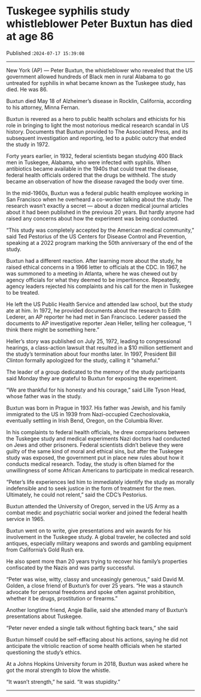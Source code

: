 # Tuskegee syphilis study whistleblower Peter Buxtun has died at age 86

Published :`2024-07-17 15:39:08`

---

New York (AP) — Peter Buxtun, the whistleblower who revealed that the US government allowed hundreds of Black men in rural Alabama to go untreated for syphilis in what became known as the Tuskegee study, has died. He was 86.

Buxtun died May 18 of Alzheimer’s disease in Rocklin, California, according to his attorney, Minna Fernan.

Buxtun is revered as a hero to public health scholars and ethicists for his role in bringing to light the most notorious medical research scandal in US history. Documents that Buxtun provided to The Associated Press, and its subsequent investigation and reporting, led to a public outcry that ended the study in 1972.

Forty years earlier, in 1932, federal scientists began studying 400 Black men in Tuskegee, Alabama, who were infected with syphilis. When antibiotics became available in the 1940s that could treat the disease, federal health officials ordered that the drugs be withheld. The study became an observation of how the disease ravaged the body over time.

In the mid-1960s, Buxtun was a federal public health employee working in San Francisco when he overheard a co-worker talking about the study. The research wasn’t exactly a secret — about a dozen medical journal articles about it had been published in the previous 20 years. But hardly anyone had raised any concerns about how the experiment was being conducted.

“This study was completely accepted by the American medical community,” said Ted Pestorius of the US Centers for Disease Control and Prevention, speaking at a 2022 program marking the 50th anniversary of the end of the study.

Buxtun had a different reaction. After learning more about the study, he raised ethical concerns in a 1966 letter to officials at the CDC. In 1967, he was summoned to a meeting in Atlanta, where he was chewed out by agency officials for what they deemed to be impertinence. Repeatedly, agency leaders rejected his complaints and his call for the men in Tuskegee to be treated.

He left the US Public Health Service and attended law school, but the study ate at him. In 1972, he provided documents about the research to Edith Lederer, an AP reporter he had met in San Francisco. Lederer passed the documents to AP investigative reporter Jean Heller, telling her colleague, “I think there might be something here.”

Heller’s story was published on July 25, 1972, leading to congressional hearings, a class-action lawsuit that resulted in a $10 million settlement and the study’s termination about four months later. In 1997, President Bill Clinton formally apologized for the study, calling it “shameful.”

The leader of a group dedicated to the memory of the study participants said Monday they are grateful to Buxtun for exposing the experiment.

“We are thankful for his honesty and his courage,” said Lille Tyson Head, whose father was in the study.

Buxtun was born in Prague in 1937. His father was Jewish, and his family immigrated to the US in 1939 from Nazi-occupied Czechoslovakia, eventually settling in Irish Bend, Oregon, on the Columbia River.

In his complaints to federal health officials, he drew comparisons between the Tuskegee study and medical experiments Nazi doctors had conducted on Jews and other prisoners. Federal scientists didn’t believe they were guilty of the same kind of moral and ethical sins, but after the Tuskegee study was exposed, the government put in place new rules about how it conducts medical research. Today, the study is often blamed for the unwillingness of some African Americans to participate in medical research.

“Peter’s life experiences led him to immediately identify the study as morally indefensible and to seek justice in the form of treatment for the men. Ultimately, he could not relent,” said the CDC’s Pestorius.

Buxtun attended the University of Oregon, served in the US Army as a combat medic and psychiatric social worker and joined the federal health service in 1965.

Buxtun went on to write, give presentations and win awards for his involvement in the Tuskegee study. A global traveler, he collected and sold antiques, especially military weapons and swords and gambling equipment from California’s Gold Rush era.

He also spent more than 20 years trying to recover his family’s properties confiscated by the Nazis and was partly successful.

“Peter was wise, witty, classy and unceasingly generous,” said David M. Golden, a close friend of Buxtun’s for over 25 years. “He was a staunch advocate for personal freedoms and spoke often against prohibition, whether it be drugs, prostitution or firearms.”

Another longtime friend, Angie Bailie, said she attended many of Buxtun’s presentations about Tuskegee.

“Peter never ended a single talk without fighting back tears,” she said

Buxtun himself could be self-effacing about his actions, saying he did not anticipate the vitriolic reaction of some health officials when he started questioning the study’s ethics.

At a Johns Hopkins University forum in 2018, Buxtun was asked where he got the moral strength to blow the whistle.

“It wasn’t strength,” he said. “It was stupidity.”

---

